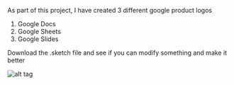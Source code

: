 As part of this project, I have created 3 different google product logos

1. Google Docs
2. Google Sheets
3. Google Slides

Download the .sketch file and see if you can modify something and make it better

![alt tag](https://github.com/anuragrajandekar/work/blob/master/design/02_google_docs_icon_design/final/icon_set_output%403x.png)
